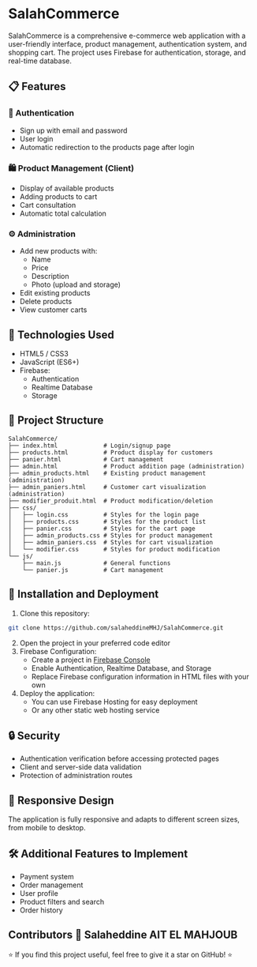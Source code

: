 # SalahCommerce

SalahCommerce is a comprehensive e-commerce web application with a user-friendly interface, product management, authentication system, and shopping cart. The project uses Firebase for authentication, storage, and real-time database.

## 📋 Features

### 🔐 Authentication
- Sign up with email and password
- User login
- Automatic redirection to the products page after login

### 🛍️ Product Management (Client)
- Display of available products
- Adding products to cart
- Cart consultation
- Automatic total calculation

### ⚙️ Administration
- Add new products with:
  - Name
  - Price
  - Description
  - Photo (upload and storage)
- Edit existing products
- Delete products
- View customer carts

## 🔧 Technologies Used
- HTML5 / CSS3
- JavaScript (ES6+)
- Firebase:
  - Authentication
  - Realtime Database
  - Storage

## 📁 Project Structure
```
SalahCommerce/
├── index.html             # Login/signup page
├── products.html          # Product display for customers
├── panier.html            # Cart management
├── admin.html             # Product addition page (administration)
├── admin_products.html    # Existing product management (administration)
├── admin_paniers.html     # Customer cart visualization (administration)
├── modifier_produit.html  # Product modification/deletion
├── css/
│   ├── login.css          # Styles for the login page
│   ├── products.css       # Styles for the product list
│   ├── panier.css         # Styles for the cart page
│   ├── admin_products.css # Styles for product management
│   ├── admin_paniers.css  # Styles for cart visualization
│   └── modifier.css       # Styles for product modification
└── js/
    ├── main.js            # General functions
    └── panier.js          # Cart management
```

## 🚀 Installation and Deployment
1. Clone this repository:
```bash
git clone https://github.com/salaheddineMHJ/SalahCommerce.git
```
2. Open the project in your preferred code editor
3. Firebase Configuration:
   - Create a project in [Firebase Console](https://console.firebase.google.com/)
   - Enable Authentication, Realtime Database, and Storage
   - Replace Firebase configuration information in HTML files with your own
4. Deploy the application:
   - You can use Firebase Hosting for easy deployment
   - Or any other static web hosting service

## 🔒 Security
- Authentication verification before accessing protected pages
- Client and server-side data validation
- Protection of administration routes

## 📱 Responsive Design
The application is fully responsive and adapts to different screen sizes, from mobile to desktop.

## 🛠️ Additional Features to Implement
- Payment system
- Order management
- User profile
- Product filters and search
- Order history


Contributors 👥
Salaheddine AIT EL MAHJOUB
---
⭐️ If you find this project useful, feel free to give it a star on GitHub! ⭐️
